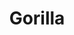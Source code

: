 ---
codehost: https://github.com/https://github.com/gorilla
googleplus: https://plus.google.com/107807505287232434305
logohandle: gorillatoolkit
sort: gorilla
title: Gorilla
website: http://www.gorillatoolkit.org/
---